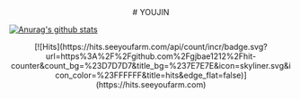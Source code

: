 <div align=center> 
    # YOUJIN
</div>


[![Anurag's github stats](https://github-readme-stats.vercel.app/api?username=Y00ujin)](https://github.com/anuraghazra/github-readme-stats)

<div align=center> 
  [![Hits](https://hits.seeyoufarm.com/api/count/incr/badge.svg?url=https%3A%2F%2Fgithub.com%2Fgjbae1212%2Fhit- counter&count_bg=%23D7D7D7&title_bg=%237E7E7E&icon=skyliner.svg&icon_color=%23FFFFFF&title=hits&edge_flat=false)](https://hits.seeyoufarm.com)
</div>
